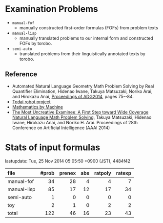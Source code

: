 Examination Problems
===========

- `manual-fof`
    - manually constructed first-order formulas (FOFs) from problem texts
- `manual-lisp`
    - manually translated problems to our internal form and constructed FOFs by torobo.
- `semi-auto`
    - translated problems from their linguistically annotated texts by torobo.


## Reference

- Automated Natural Language Geometry Math Problem Solving by Real Quantifier Elimination, Hidenao Iwane, Takuya Matsuzaki, Noriko Arai, and Hirokazu Anai, [Proceedings of ADG2014](http://www.uc.pt/en/congressos/adg/adg2014/program/proceedings),
 pages 75--84.
- [Todai robot project](http://21robot.org/?lang=english)
- [Mathematics by Machine](http://researchmap.jp/?action=cv_download_main&upload_id=65880)
- [The Most Uncreative Examinee: A First Step toward Wide Coverage Natural Language Math Problem Solving](http://researchmap.jp/?action=cv_download_main&upload_id=63092), Takuya Matsuzaki, Hidenao Iwane, Hirokazu Anai, and Noriko H. Arai. Proceedings of 28th Conference on Artificial Intelligence (AAAI 2014)

# Stats of input formulas

lastupdate: Tue, 25 Nov 2014 05:05:50 +0900 (JST), 4484f42

|file| #prob | prenex | abs | ratpoly | ratexp|
|:--|--:|--:|--:|--:|--:|
| manual-fof | 34 | 28 | 4 | 4 | 7 |
| manual-lisp | 85 | 17 | 12 | 17 | 34 |
| semi-auto |  1 | 0 | 0 | 0 | 0 |
| toy |  2 | 1 | 0 | 2 | 2 |
|total | 122 | 46 | 16 | 23 | 43 |
